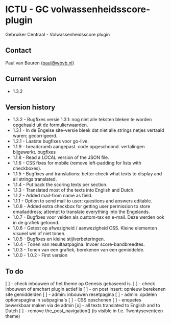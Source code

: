 # ICTU - GC volwassenheidsscore-plugin

Gebruiker Centraal - Volwassenheidsscore plugin

## Contact
Paul van Buuren (paul@wbvb.nl)

## Current version
* 1.3.2

## Version history
* 1.3.2 - Bugfixes versie 1.3.1: nog niet alle teksten bleken te worden opgehaald uit de formulierwaarden.
* 1.3.1 - In de Engelse site-versie bleek dat niet alle strings netjes vertaald waren; gecorrigeerd.
* 1.2.1 - Laatste bugfixes voor go-live.
* 1.1.9 - breadcrumb aangepast. code opgeschoond. vertalingen bijgewerkt. bugfixes
* 1.1.8 - Read a *LOCAL* version of the JSON file.
* 1.1.6 - CSS fixes for mobile (remove left-padding for lists with checkboxes).
* 1.1.5 - Bugfixes and translations: better check what texts to display and all strings translated.
* 1.1.4 - Put back the scoring texts per section.
* 1.1.3 - Translated most of the texts into English and Dutch.
* 1.1.2 - Added mail-from name as field.
* 1.1.1 - Option to send mail to user; questions and answers editable.
* 1.0.8 - Added extra checkbox for getting user permission to store emailaddress; attempt to translate everything into the Engelands.
* 1.0.7 - Bugfixes voor velden als custom-tax en e-mail. Deze werden ook in de grafiek getoond.
* 1.0.6 - Getest op afwezigheid / aanwezigheid CSS. Kleine elementen visueel wel of niet tonen.
* 1.0.5 - Bugfixes en kleine stijlverbeteringen.
* 1.0.4 - Tonen van resultaatpagina. Invoer score-bandbreedtes.
* 1.0.3 - Tonen van een grafiek, berekenen van een gemiddelde.
* 1.0.0 - 1.0.2 - First version


## To do
[ ] - check inbouwen of het theme op Genesis gebaseerd is.
[ ] - check inbouwen of amchart plugin actief is
[ ] - on post insert: opnieuw berekenen site gemiddelden
[ ] - admin: inbouwen resetpagina
[ ] - admin: opdelen optionspagina in subpagina's
[ ] - CSS opschonen
[ ] - enquetes bewerkbaar maken via de admin
[x] - all texts translated to English and to Dutch
[ ] - remove the_post_navigation() (is visible in f.e. Twentyseventeen theme)
